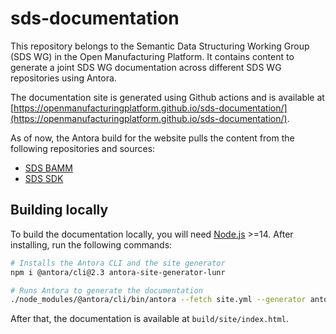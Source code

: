 # sds-documentation

This repository belongs to the Semantic Data Structuring Working Group (SDS WG) in the Open
Manufacturing Platform. It contains content to generate a joint SDS WG documentation across
different SDS WG repositories using Antora.

The documentation site is generated using Github actions and is available at
[https://openmanufacturingplatform.github.io/sds-documentation/](https://openmanufacturingplatform.github.io/sds-documentation/).

As of now, the Antora build for the website pulls the content from the following repositories and
sources:

- [SDS BAMM](https://github.com/OpenManufacturingPlatform/sds-bamm-aspect-meta-model/tree/main/src/docs)
- [SDS SDK](https://github.com/OpenManufacturingPlatform/sds-sdk/tree/main/documentation/developer-guide)

## Building locally

To build the documentation locally, you will need [Node.js](https://nodejs.org/en/) >=14. After
installing, run the following commands:

```sh
# Installs the Antora CLI and the site generator
npm i @antora/cli@2.3 antora-site-generator-lunr

# Runs Antora to generate the documentation
./node_modules/@antora/cli/bin/antora --fetch site.yml --generator antora-site-generator-lunr
```

After that, the documentation is available at `build/site/index.html`.
